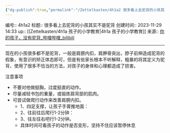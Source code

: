 ```yaml
---
{"dg-publish":true,"permalink":"/Zettelkasten/4h1a2 很多看上去驼背的小孩其实不是驼背/","dgPassFrontmatter":true}
---
```


编号:: 4h1a2
标题:: 很多看上去驼背的小孩其实不是驼背
创建时间:: 2023-11-29 14:33
up:: [[Zettelkasten/4h1a 孩子的小学教育\|4h1a 孩子的小学教育]]
来源:: [你的孩子，没有驼背_哔哩哔哩_bilibili](https://www.bilibili.com/video/BV1J14y1X7D6/?spm_id_from=333.999.0.0&vd_source=bcf798ace50733030b9c7e1fb6a3a349)

---

现在的小孩很多都不是驼背，一般是肩膀内扣，肩胛骨突出，脖子前伸造成驼背的假象，有意识的矫正体态即可，但是有些家长根本不听解释，粗暴的将其定义为驼背，使用了很多不恰当的方法，对孩子的身体和心理都造成了损害。

注意事项
- 不要对他做挺胸，过度挺直的动作。
- 尽量减轻书包的重量，或锻炼肩背部的肌肉。
- 可尝试做爬行动作来改善肩膀内扣。
	- 1、四足支撑，让孩子手膏推地面：
	- 2、往前往后爬行1-2分钟：
	- 3、往左往右吧行1-2分钟。
	- 具体时间可看孩子的动作是否变形，坚持不住应该暂停休息
